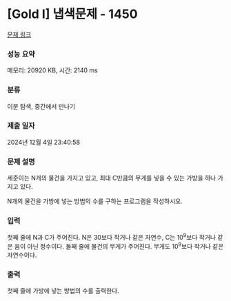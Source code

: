 # [Gold I] 냅색문제 - 1450 

[문제 링크](https://www.acmicpc.net/problem/1450) 

### 성능 요약

메모리: 20920 KB, 시간: 2140 ms

### 분류

이분 탐색, 중간에서 만나기

### 제출 일자

2024년 12월 4일 23:40:58

### 문제 설명

<p>세준이는 N개의 물건을 가지고 있고, 최대 C만큼의 무게를 넣을 수 있는 가방을 하나 가지고 있다.</p>

<p>N개의 물건을 가방에 넣는 방법의 수를 구하는 프로그램을 작성하시오.</p>

### 입력 

 <p>첫째 줄에 N과 C가 주어진다. N은 30보다 작거나 같은 자연수, C는 10<sup>9</sup>보다 작거나 같은 음이 아닌 정수이다. 둘째 줄에 물건의 무게가 주어진다. 무게도 10<sup>9</sup>보다 작거나 같은 자연수이다.</p>

### 출력 

 <p>첫째 줄에 가방에 넣는 방법의 수를 출력한다.</p>

